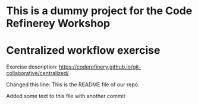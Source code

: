 # This is a dummy project for the Code Refinerey Workshop


# Centralized workflow exercise

Exercise description: https://coderefinery.github.io/git-collaborative/centralized/

Changed this line: This is the README file of our repo.

Added some text to this file with another commit
